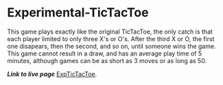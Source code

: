 # Experimental-TicTacToe
This game plays exactly like the original TicTacToe, the only catch is that each player limited to only three X's or O's. After the third X or O, the first one disapears, then the second, and so on, until someone wins the game. This game cannot result in a draw, and has an average play time of 5 minutes, although games can be as short as 3 moves or as long as 50.

***Link to live page*** [ExpTicTacToe](https://jackwilliams2480.github.io/Experimental-TicTacToe/).

